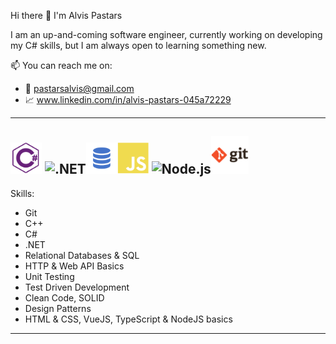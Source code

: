 Hi there 👋 I'm Alvis Pastars

 I am an up-and-coming software engineer, currently working on developing my C# skills,
 but I am always open to learning something new.

📫 You can reach me on: 
- 🔋  pastarsalvis@gmail.com 
- 📈 www.linkedin.com/in/alvis-pastars-045a72229

---
<img src="https://github.com/devicons/devicon/blob/master/icons/csharp/csharp-line.svg" alt="C#" width="50" height="50"/> <img src="https://camo.githubusercontent.com/1ebc4839f974cf0d75ac2237cf5f7fde78ac3433bb817a50ed355bcf0868e466/68747470733a2f2f63646e2e776f726c64766563746f726c6f676f2e636f6d2f6c6f676f732f646f742d6e65742d636f72652d372e737667" alt=".NET" width="50" height="50"/><img src="https://raw.githubusercontent.com/github/explore/80688e429a7d4ef2fca1e82350fe8e3517d3494d/topics/sql/sql.png" alt="SQL" width="50" height="50"/><img src="https://github.com/devicons/devicon/blob/master/icons/javascript/javascript-plain.svg" alt="JS" width="50" height="50"/>
<img src="https://camo.githubusercontent.com/01d46ef9dff07a9f1065752ec48c5870b71ce9f013741766486ab0c432787fc8/68747470733a2f2f63646e2e776f726c64766563746f726c6f676f2e636f6d2f6c6f676f732f6e6f64656a732d312e737667" alt="Node.js" width="50" height="50"/><img src="https://github.com/devicons/devicon/blob/master/icons/git/git-original-wordmark.svg" alt="Git" width="60" height="60"/>
---
 Skills:
 - Git
 - C++
 - C# 
 - .NET
 - Relational Databases & SQL
 - HTTP & Web API Basics
 - Unit Testing
 - Test Driven Development
 - Clean Code, SOLID
 - Design Patterns
 - HTML & CSS, VueJS, TypeScript & NodeJS basics
---
